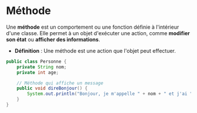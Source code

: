 # Méthode

Une **méthode** est un comportement ou une fonction définie à l'intérieur d'une classe. Elle permet à un objet d'exécuter une action, comme **modifier son état** ou **afficher des informations**.

- **Définition** : Une méthode est une action que l'objet peut effectuer.

```java
public class Personne {
    private String nom;
    private int age;

    // Méthode qui affiche un message
    public void direBonjour() {
        System.out.println("Bonjour, je m'appelle " + nom + " et j'ai " + age + " ans.");
    }
}
```
